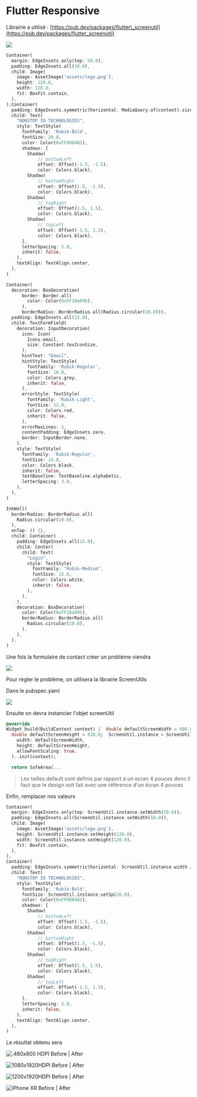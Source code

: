 # Flutter Responsive

Librairie a utilisé :  [https://pub.dev/packages/flutter\_screenutil](https://pub.dev/packages/flutter_screenutil)

![](./assets/1-wcodjjntn7uiaxk29yrnxa.png)

```dart
Container(
  margin: EdgeInsets.only(top: 50.0),
  padding: EdgeInsets.all(10.0),
  child: Image(
    image: AssetImage('assets/logo.png'),
    height: 120.0,
    width: 120.0,
    fit: BoxFit.contain,
  ),
),Container(
  padding: EdgeInsets.symmetric(horizontal: MediaQuery.of(context).size.width / 10),
  child: Text(
    "NONSTOP IO TECHNOLOGIES",
    style: TextStyle(
      fontFamily: 'Rubik-Bold',
      fontSize: 26.0,
      color: Color(0xFF008482),
      shadows: [
        Shadow(
            // bottomLeft
            offset: Offset(-1.5, -1.5),
            color: Colors.black),
        Shadow(
            // bottomRight
            offset: Offset(1.5, -1.5),
            color: Colors.black),
        Shadow(
            // topRight
            offset: Offset(1.5, 1.5),
            color: Colors.black),
        Shadow(
            // topLeft
            offset: Offset(-1.5, 1.5),
            color: Colors.black),
      ],
      letterSpacing: 5.0,
      inherit: false,
    ),
    textAlign: TextAlign.center,
  ),
)
```

```dart
Container(
  decoration: BoxDecoration(
      border: Border.all(
        color: Color(0xFF18a096),
      ),
      borderRadius: BorderRadius.all(Radius.circular(10.0))),
  padding: EdgeInsets.all(15.0),
  child: TextFormField(
    decoration: InputDecoration(
      icon: Icon(
        Icons.email,
        size: Constant.texIconSize,
      ),
      hintText: "Email",
      hintStyle: TextStyle(
        fontFamily: 'Rubik-Regular',
        fontSize: 16.0,
        color: Colors.grey,
        inherit: false,
      ),
      errorStyle: TextStyle(
        fontFamily: 'Rubik-Light',
        fontSize: 12.0,
        color: Colors.red,
        inherit: false,
      ),
      errorMaxLines: 1,
      contentPadding: EdgeInsets.zero,
      border: InputBorder.none,
    ),
    style: TextStyle(
      fontFamily: 'Rubik-Regular',
      fontSize: 16.0,
      color: Colors.black,
      inherit: false,
      textBaseline: TextBaseline.alphabetic,
      letterSpacing: 3.0,
    ),
  ),
)
```

```dart
InkWell(
  borderRadius: BorderRadius.all(
    Radius.circular(10.0),
  ),
  onTap: () {},
  child: Container(
    padding: EdgeInsets.all(15.0),
    child: Center(
      child: Text(
        "Login",
        style: TextStyle(
          fontFamily: "Rubik-Medium",
          fontSize: 15.0,
          color: Colors.white,
          inherit: false,
        ),
      ),
    ),
    decoration: BoxDecoration(
      color: Color(0xFF18a096),
      borderRadius: BorderRadius.all(
        Radius.circular(10.0),
      ),
    ),
  ),
)
```

Une fois la formulaire de contact créer un problème viendra 

![](.gitbook/assets/1-ysmfakgpk3x2koeysaumeg.png)

Pour régler le problème, on utilisera la librairie ScreenUtils

Dans le pubspec.yaml

![](.gitbook/assets/1-c9taaaio-xsgdxkn0dgopg.png)

Ensuite on devra instancier l'objet screenUtil

```dart
@override
Widget build(BuildContext context) {  double defaultScreenWidth = 400.0;
  double defaultScreenHeight = 810.0;  ScreenUtil.instance = ScreenUtil(
    width: defaultScreenWidth,
    height: defaultScreenHeight,
    allowFontScaling: true,
  )..init(context);

  return SafeArea(...
```

> Les tailles default sont definis par rapport à un ecran 4 pouces donc il faut que le design soit fait avec une référence d'un écran 4 pouces

Enfin, remplacer nos valeurs 

```dart
Container(
  margin: EdgeInsets.only(top: ScreenUtil.instance.setWidth(50.0)),
  padding: EdgeInsets.all(ScreenUtil.instance.setWidth(10.0)),
  child: Image(
    image: AssetImage('assets/logo.png'),
    height: ScreenUtil.instance.setHeight(120.0),
    width: ScreenUtil.instance.setHeight(120.0),
    fit: BoxFit.contain,
  ),
),
Container(
  padding: EdgeInsets.symmetric(horizontal: ScreenUtil.instance.width / 10),
  child: Text(
    "NONSTOP IO TECHNOLOGIES",
    style: TextStyle(
      fontFamily: 'Rubik-Bold',
      fontSize: ScreenUtil.instance.setSp(26.0),
      color: Color(0xFF008482),
      shadows: [
        Shadow(
            // bottomLeft
            offset: Offset(-1.5, -1.5),
            color: Colors.black),
        Shadow(
            // bottomRight
            offset: Offset(1.5, -1.5),
            color: Colors.black),
        Shadow(
            // topRight
            offset: Offset(1.5, 1.5),
            color: Colors.black),
        Shadow(
            // topLeft
            offset: Offset(-1.5, 1.5),
            color: Colors.black),
      ],
      letterSpacing: 5.0,
      inherit: false,
    ),
    textAlign: TextAlign.center,
  ),
)
```

Le résultat obtenu sera

![.480x800 HDPI Before \| After](.gitbook/assets/1-zncrtlhzm9407kjwtafnfw.png)

![1080x1920HDPI Before \| After](.gitbook/assets/1-xpu-tkfriwdufc-vsekirg.png)

![1200x1920HDPI Before \| After](.gitbook/assets/1-jagqsnjyqwhha6b8ob8dfw.png)

![iPhone XR Before \| After](.gitbook/assets/1-sag0qfy7ie1ej2xvr6cqsw.png)

